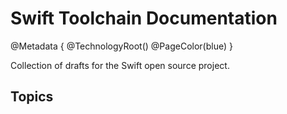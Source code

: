 # Swift Toolchain Documentation

@Metadata {
    @TechnologyRoot()
    @PageColor(blue)
}

Collection of drafts for the Swift open source project.

## Topics